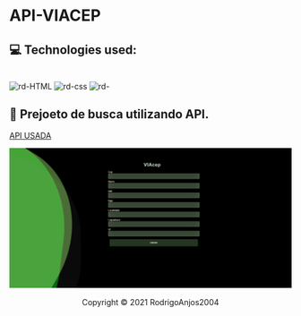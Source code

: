 # API-VIACEP

## 💻 Technologies used:
 <div style="display: inline_block;"><br>
  <img align="center" alt="rd-HTML" height="40" width="120" src="https://img.shields.io/badge/HTML5-E34F26?style=for-the-badge&logo=html5&logoColor=white">
  <img align="center" alt="rd-css" height="40" width="120" src="https://img.shields.io/badge/CSS3-1572B6?style=for-the-badge&logo=css3&logoColor=white">
  <img align="center" alt="rd-" height="40" width="120" src="https://img.shields.io/badge/JavaScript-F7DF1E?style=for-the-badge&logo=javascript&logoColor=black">
</a>


## 🔎 Prejoeto de busca utilizando API.

[API USADA](https://viacep.com.br/)

![imagem](https://github.com/RodrigoAnjos2004/API-VIACEP/blob/main/img/api_viacep.PNG?raw=true)



<p align="center">Copyright © 2021 RodrigoAnjos2004</p>
